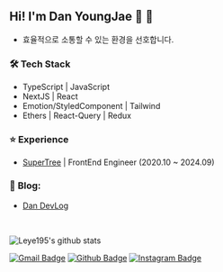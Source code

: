 ## Hi! I'm Dan YoungJae 👋 🚀
- 효율적으로 소통할 수 있는 환경을 선호합니다.

### 🛠 **Tech Stack**
- TypeScript | JavaScript
- NextJS | React
- Emotion/StyledComponent | Tailwind
- Ethers | React-Query | Redux

### ⭐️ **Experience**
- [SuperTree](https://supertree.co) | FrontEnd Engineer (2020.10 ~ 2024.09) 

### 📝 **Blog:** 
- [Dan DevLog](https://dantechblog.xyz)

<br/>

![Leye195's github stats](https://github-readme-stats.vercel.app/api?username=leye195&show_icons=true)


[![Gmail Badge](https://img.shields.io/badge/Gmail-d14836?style=flat-square&logo=Gmail&logoColor=white&link=mailto:leye19556@gmail.com)](mailto:leye19556@gmail.com)
[![Github Badge](https://img.shields.io/badge/-Github-000?style=flat-square&logo=Github&logoColor=white&link=http://git-awards.com/users/leye195)](http://git-awards.com/users/leye195)
[![Instagram Badge](https://img.shields.io/badge/Instagram-ff69b4?style=flat-square&logo=instagram&logoColor=white&link=https://www.instagram.com/dan__yj/)](https://www.instagram.com/dan__yj/)

